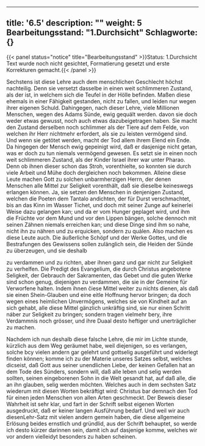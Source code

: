
---
title: '6.5'
description: ""
weight: 5
Bearbeitungsstand: "1.Durchsicht"
Schlagworte: {}
---

{{< panel status="notice" title="Bearbeitungsstand" >}}Status: 1.Durchsicht
Text wurde noch nicht gesichtet, Formatierung gesetzt und erste Korrekturen gemacht.{{< /panel >}}

<!-- content-0131.xml Seite 173 -->


Sechstens ist diese Lehre auch dem menschlichen
Geschlecht höchst nachteilig. Denn sie versetzt
dasselbe in einen weit schlimmeren Zustand, als der
ist, in welchem sich die Teufel in der Hölle befinden.
Maßen diese ehemals in einer Fähigkeit gestanden, nicht
zu fallen, und leiden nur wegen ihrer eigenen Schuld.
Dahingegen, nach dieser Lehre, viele Millionen Menschen,
wegen des Adams Sünde, ewig gequält werden.
davon sie doch weder etwas gewusst, noch auch etwas
dazubeigetragen haben. Sie macht den Zustand
derselben noch schlimmer als der Tiere auf dem Felde,
von welchen ihr Herr nichtmehr erfordert, als sie zu leisten
vermögend sind. Und wenn sie getötet werden,
macht der Tod allem ihrem Elend ein Ende. Da hingegen
der Mensch ewig gepeinigt wird, daß er dasjenige
nicht getan, was er doch zu tun niemals vermögend
gewesen. Es setzt sie in einen noch weit schlimmeren Zustand,
als der Kinder Israel ihrer war unter Pharao.
Denn ob ihnen dieser schon das Stroh, vorenthielte, so
konnten sie durch viele Arbeit und Mühe doch dergleichen
noch bekommen. Alleine diese Leute machen Gott zu
solchen unbarmherzigen Herrn, der denen Menschen
alle Mittel zur Seligkeit vorenthält, daß sie dieselbe
keineswegs erlangen können. Ja, sie setzen den
Menschen in denjenigen Zustand, welchen die Poeten
dem Tantalo andichten, der für Durst verschmachtet,
bis an das Kinn im Wasser Tichet, und doch mit seiner
Zunge auf keinerlei Weise dazu gelangen kan; und da
er vom Hunger geplaget wird, und ihm die Früchte vor
dem Mund und vor den Lippen bängen, solche dennoch
mit seinen Zähnen niemals erreichen kan; und diese
Dinge sind ihm so nahe, nicht ihn zu nähren und zu erquicken,
sondern zu quảlen. Also machen es diese Leute
auch. Die äußerliche Schöpf und der Werke Gottes,
und die Bestrafungen des Gewissens sollen zulänglich
sein, die Heiden der Sünde zu überzeugen, und sie deshalb
<!-- Seite 174 -->
zu verdammen und zu richten, aber ihnen ganz und gar
nicht zur Seligkeit zu verhelfen. Die Predigt des
Evangelium, die durch Christus angebotene Seligkeit,
der Gebrauch der Sakramenten, das Gebet und die
guten Werke sind schon genug, diejenigen zu verdammen,
die sie in der Gemeine für Verworfene halten.
Indem ihnen čiese Mittel weiter zu nichts dienen, als
daß sie einen Shein-Glauben und eine eitle Hoffnung
hervor bringen; da doch wegen eines heimlichen Unvermögens,
welches sie von Kindheit auf an sich gehabt,
alle diese Mittel gänzlich unkräftig sind, sie nur einen
Schritt náber zur Seligkeit zu bringen; sondern tragen
vielmehr bery, ihre Verdammnis noch grösser, und ihre
Duaal desto heftiger und unerträglicher zu machen.

Nachdem ich nun deshalb diese falsche Lehre, die mir im
Lichte stunde, kürzlich aus dem Weg geräumet habe,
weil diejenigen, so es verlangen, solche bcy vielen
andern gar gelehrt und gottselig ausgeführt und widerlegt finden
können; komme ich zu der Materie unseres Satzes
selbst, welches dicseist, daß Gott aus seiner unendlichen
Liebe, der keinen Gefallen hat an dem Tode
des Súnders, sondern will, daß alle leben und
selig werden sollten, seinen eingeborenen Sohn in
die Welt gesandt hat, auf daß alle, die an ihn
glauben, selig werden möchten. Welches auch in
dem sechsten Satz wiederum mit diesen Worten bekräftigt
wird: Christus bar demnach den Tod für
einen jeden Menschen von allen Arten geschmeckt.
Der Beweis dieser Wahrheit ist sehr klar,
und fart in der Schrift selbst eigenen Worten ausgedruckt,
daß er keiner langen Ausführung bedarf. Und
weil wir auch diesenLehr-Satz mit vielen andern gemein
haben, die diese allgemeine Erlösung beides ernstlich
und gründlid, aus der Schrift behauptet, so werde ich
desto kürzer darinnen sein, damit ich auf dasjenige komme,
welches wir vor andern vielleidyt besonders zu haben
scheinen.
